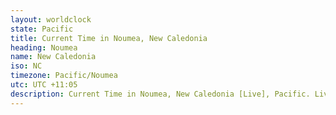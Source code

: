```yaml
---
layout: worldclock
state: Pacific
title: Current Time in Noumea, New Caledonia
heading: Noumea
name: New Caledonia
iso: NC
timezone: Pacific/Noumea
utc: UTC +11:05
description: Current Time in Noumea, New Caledonia [Live], Pacific. Live update now time in Noumea, timezone Pacific/Noumea, UTC +11:05, Country ISO code & Current Local Time.
---
```


